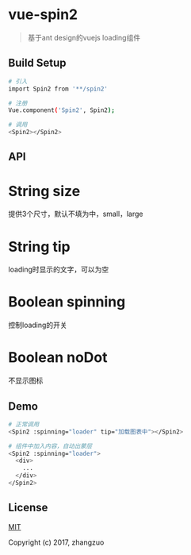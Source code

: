 # vue-spin2

> 基于ant design的vuejs loading组件

## Build Setup

``` bash
# 引入
import Spin2 from '**/spin2'

# 注册
Vue.component('Spin2', Spin2);

# 调用
<Spin2></Spin2>
```

## API

# String size
提供3个尺寸，默认不填为中，small，large

# String tip
loading时显示的文字，可以为空

# Boolean spinning
控制loading的开关

# Boolean noDot
不显示图标

## Demo

``` bash
# 正常调用
<Spin2 :spinning="loader" tip="加载图表中"></Spin2>

# 组件中加入内容，自动出蒙层
<Spin2 :spinning="loader">
  <div>
    ...
  </div>
</Spin2>
```

## License

[MIT](http://opensource.org/licenses/MIT)

Copyright (c) 2017, zhangzuo
